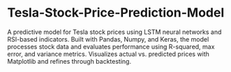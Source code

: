 # Tesla-Stock-Price-Prediction-Model
A predictive model for Tesla stock prices using LSTM neural networks and RSI-based indicators. Built with Pandas, Numpy, and Keras, the model processes stock data and evaluates performance using R-squared, max error, and variance metrics. Visualizes actual vs. predicted prices with Matplotlib and refines through backtesting.
